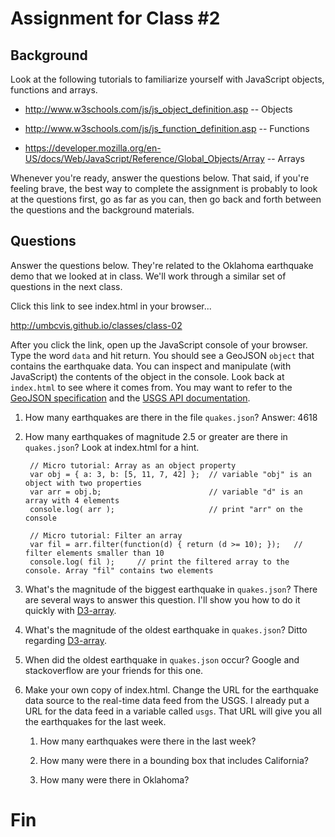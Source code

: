 
# Assignment for Class #2

## Background 

Look at the following tutorials to familiarize yourself with JavaScript objects, functions and arrays. 

* <http://www.w3schools.com/js/js_object_definition.asp> -- Objects

* <http://www.w3schools.com/js/js_function_definition.asp> -- Functions

* <https://developer.mozilla.org/en-US/docs/Web/JavaScript/Reference/Global_Objects/Array> -- Arrays

Whenever you're ready, answer the questions below. That said, if you're feeling brave, the best way to complete the assignment is probably to look at the questions first, go as far as you can, then go back and forth between the questions and the background materials.

## Questions

Answer the questions below. They're related to the Oklahoma earthquake demo that we looked at in class. We'll work through a similar set of questions in the next class.

Click this link to see index.html in your browser...

<http://umbcvis.github.io/classes/class-02>

After you click the link, open up the JavaScript console of your browser.  Type the word ````data```` and hit return. You should see a GeoJSON ````object```` that contains the earthquake data. You can inspect and manipulate (with JavaScript) the contents of the object in the console.  Look back at ````index.html```` to see where it comes from. You may want to refer to the [GeoJSON specification](http://geojson.org) and the [USGS API documentation](https://earthquake.usgs.gov/earthquakes/feed/v1.0/geojson.php).

1. How many earthquakes are there in the file ````quakes.json````?  Answer: 4618

2. How many earthquakes of magnitude 2.5 or greater are there in ````quakes.json````?  Look at index.html for a hint.

        // Micro tutorial: Array as an object property
        var obj = { a: 3, b: [5, 11, 7, 42] };  // variable "obj" is an object with two properties
        var arr = obj.b;                        // variable "d" is an array with 4 elements
        console.log( arr );                     // print "arr" on the console
        
        // Micro tutorial: Filter an array
        var fil = arr.filter(function(d) { return (d >= 10); });   // filter elements smaller than 10
        console.log( fil );     // print the filtered array to the console. Array "fil" contains two elements

3. What's the magnitude of the biggest earthquake in ````quakes.json````?  There are several ways to answer this question. I'll show you how to do it quickly with [D3-array](https://github.com/d3/d3-array).

4. What's the magnitude of the oldest earthquake in ````quakes.json````? Ditto regarding [D3-array](https://github.com/d3/d3-array).

5. When did the oldest earthquake in ````quakes.json```` occur?  Google and stackoverflow are your friends for this one.

6. Make your own copy of index.html. Change the URL for the earthquake data source to the real-time data feed from the USGS.  I already put a URL for the data feed in a variable called ````usgs````. That URL will give you all the earthquakes for the last week.

    1. How many earthquakes were there in the last week?
    
    2. How many were there in a bounding box that includes California?
    
    3. How many were there in Oklahoma?
    
# Fin
    
    





